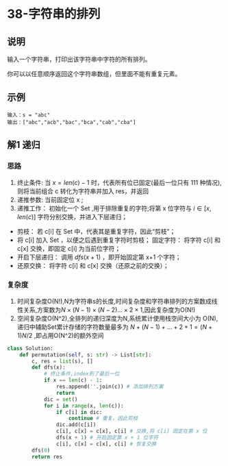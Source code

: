 # 38-字符串的排列

## 说明
输入一个字符串，打印出该字符串中字符的所有排列。

你可以以任意顺序返回这个字符串数组，但里面不能有重复元素。

## 示例
```
输入：s = "abc"
输出：["abc","acb","bac","bca","cab","cba"]
```

## 解1 递归

### 思路
1. 终止条件: 当 $x=len(c)−1$ 时，代表所有位已固定(最后一位只有 111 种情况),则将当前组合 c 转化为字符串并加入 res，并返回
2. 递推参数: 当前固定位 x ;
3. 递推工作： 初始化一个 Set ,用于排除重复的字符;将第 x 位字符与 $i \in [x, len(c)]$ 字符分别交换，并进入下层递归；
- 剪枝： 若 c[i] 在 Set​ 中，代表其是重复字符，因此“剪枝”；
- 将 c[i] 加入 Set​ ，以便之后遇到重复字符时剪枝；
固定字符： 将字符 c[i] 和 c[x] 交换，即固定 c[i] 为当前位字符；
- 开启下层递归： 调用 $dfs(x+1)$ ，即开始固定第 x+1 个字符；
- 还原交换： 将字符 c[i] 和 c[x] 交换（还原之前的交换）；

### 复杂度
1. 时间复杂度O(N!),N为字符串s的长度,时间复杂度和字符串排列的方案数成线性关系,方案数为$N \times (N-1) \times (N-2) … \times 2 \times 1$,因此复杂度为O(N!)
2. 空间复杂度O(N^2),全排列的递归深度为N,系统累计使用栈空间大小为 O(N),递归中辅助Set累计存储的字符数量最多为 $N+(N−1)+...+2+1=(N+1)N/2$ ,即占用O(N^2)的额外空间

```python
class Solution:
    def permutation(self, s: str) -> List[str]:
        c, res = list(s), []
        def dfs(x):
            # 终止条件,index到了最后一位
            if x == len(c) - 1:
                res.append(''.join(c)) # 添加排列方案
                return
            dic = set()
            for i in range(x, len(c)):
                if c[i] in dic:
                    continue # 重复，因此剪枝
                dic.add(c[i])
                c[i], c[x] = c[x], c[i] # 交换,将 c[i] 固定在第 x 位
                dfs(x + 1) # 开启固定第 x + 1 位字符
                c[i], c[x] = c[x], c[i] # 恢复交换
        dfs(0)
        return res
```